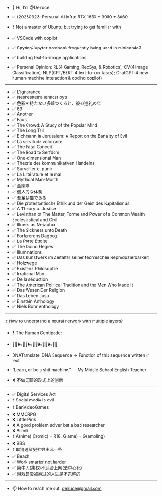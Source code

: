 - 👋 Hi, I’m @Delruce


- ✅ (20230323) Personal AI Infra: RTX 1650 + 3050 + 3060
- ❓  Not a master of Ubuntu but trying to get familiar with
- ✅ VSCode with copilot
- ✅ Spyder/Jupyter notebook frequently being used in miniconda3
- ✅ building text-to-image applications
- ✅ Personal Opinion: RL(4 Gaming, RecSys, & Robotics); CV(4 Image Classification); NLP(GPT/BERT 4 text-to-xxx tasks); ChatGPT(4 new human-machine interaction & coding copilot)

---------------------------------------------------------------------------------------------------------------------------------

- ✅ L'ignorance
- ✅ Nesnesitelná lehkost bytí
- ✅ 色彩を持たない多崎つくると、彼の巡礼の年
- ✅ 69
- ✅ Another
- ✅ Faust
- ✅ The Crowd: A Study of the Popular Mind
- ✅ The Long Tail
- ✅ Eichmann in Jerusalem: A Report on the Banality of Evil
- ✅ La servitude volontaire
- ✅ The Fatal Conceit
- ✅ The Road to Serfdom
- ✅ One-dimensional Man
- ✅ Theorie des kommunikativen Handelns
- ✅ Surveiller et punir
- ✅ La Littérature et le mal
- ✅ Mythical Man-Month
- ✅ 金閣寺
- ✅ 個人的な体験
- ✅ 吾輩は猫である
- ✅ Die protestantische Ethik und der Geist des Kapitalismus
- ✅ A Theory of Justice
- ✅ Leviathan or The Matter, Forme and Power of a Common Wealth Ecclesiastical and Civil
- ✅ Illness as Metaphor
- ✅ The Sickness unto Death
- ✅ Forførerens Dagbog
- ✅ La Porte Étroite
- ✅ The Duino Elegies
- ✅ Illuminations
- ✅ Das Kunstwerk im Zeitalter seiner technischen Reproduzierbarkeit
- ✅ Holzwege
- ✅ Existenz Philosophie
- ✅ Irrational Man
- ✅ De la séduction
- ✅ The American Political Tradition and the Men Who Made It
- ✅ Das Wesen Der Religion
- ✅ Das Leben Jusu
- ✅ Einstein Anthology
- ✅ Niels Bohr Anthology

---------------------------------------------------------------------------------------------------------------------------------

❓  How to understand a neural network with multiple layers?
- ❓ The Human Centipede:
- 📄😋🌬💩😋🌬💩😋🌬💩😋🌬💩✅

- DNATranslate: DNA Sequence => Function of this sequence written in text
- "Learn, or be a shit machine." -- My Middle School English Teacher
- ❌ 不做无聊的形式上的创新

---------------------------------------------------------------------------------------------------------------------------------
- ✅ Digital Services Act
- ❓ Social media is evil
- ❓ BanVideoGames
- ❌ MMORPG
- ❌ Little Pink
- ❌ A good problem solver but a bad researcher
- ❌ Bilibili
- ❓ A(nime) C(omic) = R18, G(ame) = G(ambling)
- ❌ BBS
- ❓ 取消通货更社会主义一些
- ✅ Beach
- ✅ Work smarter not harder
- ✅ 简中人(集权)不适合上网(去中心化)
- ✅ 游戏碟没被掰过的人生是不完整的
---------------------------------------------------------------------------------------------------------------------------------

- 📫 How to reach me out: delruce@gmail.com

<!---
Delruce/Delruce is a ✨ special ✨ repository because its `README.md` (this file) appears on your GitHub profile.
You can click the Preview link to take a look at your changes.
--->
